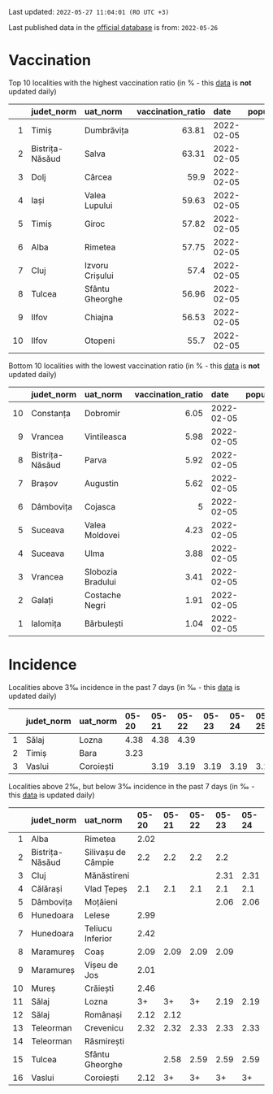 Last updated: `2022-05-27 11:04:01 (RO UTC +3)`  
  
Last published data in the [official database](https://data.gov.ro/dataset/transparenta-covid) is from: `2022-05-26`
  
# Vaccination  
Top 10 localities with the highest vaccination ratio (in % - this [data](https://vaccinare-covid.gov.ro/situatia-vaccinarii-in-romania/) is **not** updated daily)  
  
|    | judet_norm      | uat_norm        |   vaccination_ratio | date       |   population |   dose_1 |
|---:|:----------------|:----------------|--------------------:|:-----------|-------------:|---------:|
|  1 | Timiș           | Dumbrăvița      |               63.81 | 2022-02-05 |        14668 |     9360 |
|  2 | Bistrița-Năsăud | Salva           |               63.31 | 2022-02-05 |         2753 |     1743 |
|  3 | Dolj            | Cârcea          |               59.9  | 2022-02-05 |         2838 |     1700 |
|  4 | Iași            | Valea Lupului   |               59.63 | 2022-02-05 |        10086 |     6014 |
|  5 | Timiș           | Giroc           |               57.82 | 2022-02-05 |        17954 |    10381 |
|  6 | Alba            | Rimetea         |               57.75 | 2022-02-05 |         1013 |      585 |
|  7 | Cluj            | Izvoru Crișului |               57.4  | 2022-02-05 |         1479 |      849 |
|  8 | Tulcea          | Sfântu Gheorghe |               56.96 | 2022-02-05 |          783 |      446 |
|  9 | Ilfov           | Chiajna         |               56.53 | 2022-02-05 |        28196 |    15939 |
| 10 | Ilfov           | Otopeni         |               55.7  | 2022-02-05 |        18314 |    10201 |
  
Bottom 10 localities with the lowest vaccination ratio (in % - this [data](https://vaccinare-covid.gov.ro/situatia-vaccinarii-in-romania/) is **not** updated daily)  
  
|    | judet_norm      | uat_norm          |   vaccination_ratio | date       |   population |   dose_1 |
|---:|:----------------|:------------------|--------------------:|:-----------|-------------:|---------:|
| 10 | Constanța       | Dobromir          |                6.05 | 2022-02-05 |         3702 |      224 |
|  9 | Vrancea         | Vintileasca       |                5.98 | 2022-02-05 |         1940 |      116 |
|  8 | Bistrița-Năsăud | Parva             |                5.92 | 2022-02-05 |         2585 |      153 |
|  7 | Brașov          | Augustin          |                5.62 | 2022-02-05 |         2116 |      119 |
|  6 | Dâmbovița       | Cojasca           |                5    | 2022-02-05 |         8975 |      449 |
|  5 | Suceava         | Valea Moldovei    |                4.23 | 2022-02-05 |         4680 |      198 |
|  4 | Suceava         | Ulma              |                3.88 | 2022-02-05 |         2242 |       87 |
|  3 | Vrancea         | Slobozia Bradului |                3.41 | 2022-02-05 |         8807 |      300 |
|  2 | Galați          | Costache Negri    |                1.91 | 2022-02-05 |         2727 |       52 |
|  1 | Ialomița        | Bărbulești        |                1.04 | 2022-02-05 |         7599 |       79 |
  
# Incidence  
Localities above 3‰ incidence in the past 7 days (in ‰ - this [data](https://data.gov.ro/dataset/transparenta-covid) is updated daily)  
  
|    | judet_norm   | uat_norm   | 05-20   | 05-21   | 05-22   | 05-23   | 05-24   | 05-25   | 05-26   |
|---:|:-------------|:-----------|:--------|:--------|:--------|:--------|:--------|:--------|:--------|
|  1 | Sălaj        | Lozna      | 4.38    | 4.38    | 4.39    |         |         |         |         |
|  2 | Timiș        | Bara       | 3.23    |         |         |         |         |         |         |
|  3 | Vaslui       | Coroiești  |         | 3.19    | 3.19    | 3.19    | 3.19    | 3.19    | 3.19    |
  
Localities above 2‰, but below 3‰ incidence in the past 7 days (in ‰ - this [data](https://data.gov.ro/dataset/transparenta-covid) is updated daily)  
  
|    | judet_norm      | uat_norm           | 05-20   | 05-21   | 05-22   | 05-23   | 05-24   | 05-25   | 05-26   |
|---:|:----------------|:-------------------|:--------|:--------|:--------|:--------|:--------|:--------|:--------|
|  1 | Alba            | Rimetea            | 2.02    |         |         |         |         |         |         |
|  2 | Bistrița-Năsăud | Silivașu de Câmpie | 2.2     | 2.2     | 2.2     | 2.2     |         |         |         |
|  3 | Cluj            | Mănăstireni        |         |         |         | 2.31    | 2.31    | 2.31    | 2.31    |
|  4 | Călărași        | Vlad Țepeș         | 2.1     | 2.1     | 2.1     | 2.1     | 2.1     | 2.1     | 2.1     |
|  5 | Dâmbovița       | Moțăieni           |         |         |         | 2.06    | 2.06    | 2.06    | 2.06    |
|  6 | Hunedoara       | Lelese             | 2.99    |         |         |         |         |         |         |
|  7 | Hunedoara       | Teliucu Inferior   | 2.42    |         |         |         |         |         |         |
|  8 | Maramureș       | Coaș               | 2.09    | 2.09    | 2.09    | 2.09    |         |         |         |
|  9 | Maramureș       | Vișeu de Jos       | 2.01    |         |         |         |         |         |         |
| 10 | Mureș           | Crăiești           | 2.46    |         |         |         |         |         |         |
| 11 | Sălaj           | Lozna              | 3+      | 3+      | 3+      | 2.19    | 2.19    | 2.19    | 2.19    |
| 12 | Sălaj           | Românași           | 2.12    | 2.12    |         |         |         |         |         |
| 13 | Teleorman       | Crevenicu          | 2.32    | 2.32    | 2.33    | 2.33    | 2.33    | 2.33    |         |
| 14 | Teleorman       | Răsmirești         |         |         |         |         |         | 2.8     | 2.8     |
| 15 | Tulcea          | Sfântu Gheorghe    |         | 2.58    | 2.59    | 2.59    | 2.59    | 2.59    |         |
| 16 | Vaslui          | Coroiești          | 2.12    | 3+      | 3+      | 3+      | 3+      | 3+      | 3+      |